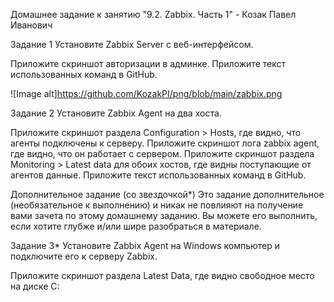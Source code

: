 Домашнее задание к занятию "9.2. Zabbix. Часть 1" - Козак Павел Иванович

Задание 1
Установите Zabbix Server с веб-интерфейсом.

Приложите скриншот авторизации в админке. Приложите текст использованных команд в GitHub.

![Image alt]https://github.com/KozakPI/png/blob/main/zabbix.png

Задание 2
Установите Zabbix Agent на два хоста.

Приложите скриншот раздела Configuration > Hosts, где видно, что агенты подключены к серверу. Приложите скриншот лога zabbix agent, где видно, что он работает с сервером. Приложите скриншот раздела Monitoring > Latest data для обоих хостов, где видны поступающие от агентов данные. Приложите текст использованных команд в GitHub.

Дополнительное задание (со звездочкой*)
Это задание дополнительное (необязательное к выполнению) и никак не повлияют на получение вами зачета по этому домашнему заданию. Вы можете его выполнить, если хотите глубже и/или шире разобраться в материале.

Задание 3*
Установите Zabbix Agent на Windows компьютер и подключите его к серверу Zabbix.

Приложите скриншот раздела Latest Data, где видно свободное место на диске C:
